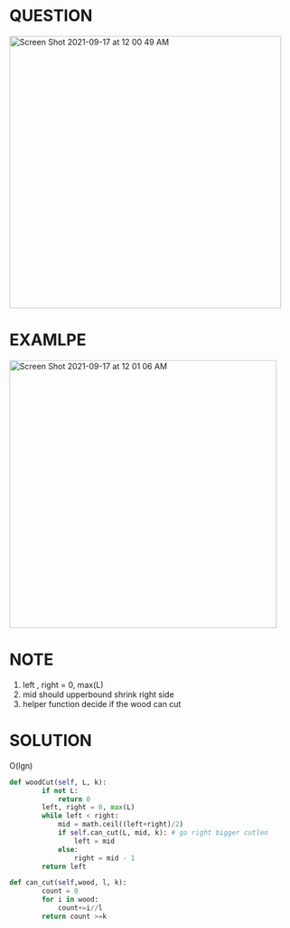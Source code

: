 # QUESTION
<img width="481" alt="Screen Shot 2021-09-17 at 12 00 49 AM" src="https://user-images.githubusercontent.com/64442606/133722147-d7f1554f-cfa1-4185-bcea-2e676cd89646.png">

# EXAMLPE 
<img width="473" alt="Screen Shot 2021-09-17 at 12 01 06 AM" src="https://user-images.githubusercontent.com/64442606/133722175-413011c7-61d3-4e60-bdc0-7d55f5a53bee.png">



# NOTE
1. left , right = 0, max(L)
2. mid should upperbound shrink right side 
3. helper function decide if the wood can cut
# SOLUTION
O(lgn)
```python
def woodCut(self, L, k):
        if not L:
            return 0
        left, right = 0, max(L)
        while left < right:
            mid = math.ceil((left+right)/2)
            if self.can_cut(L, mid, k): # go right bigger cutlen
                left = mid
            else:
                right = mid - 1
        return left

def can_cut(self,wood, l, k):
        count = 0 
        for i in wood:
            count+=i//l
        return count >=k
```
